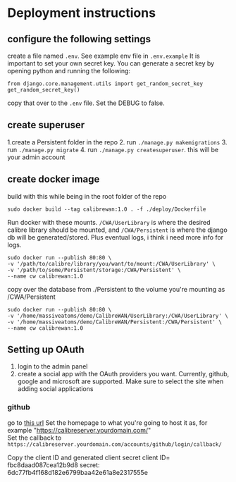 
# Deployment instructions

## configure the following settings
create a file named `.env`. See example env file in `.env.example`
It is important to set your own secret key.
You can generate a secret key by opening python and running the following:  
```
from django.core.management.utils import get_random_secret_key  
get_random_secret_key()
```
copy that over to the `.env` file.
Set the DEBUG to false.

## create superuser
1.create a Persistent folder in the repo
2. run `./manage.py makemigrations`
3. run `./manage.py migrate`
4. run `./manage.py createsuperuser`. this will be your admin account

## create docker image
build with this while being in the root folder of the repo
```
sudo docker build --tag calibrewan:1.0 . -f ./deploy/Dockerfile
```

Run docker with these mounts.
`/CWA/UserLibrary` is where the desired calibre library should be mounted, and `/CWA/Persistent` is where the 
django db will be generated/stored. Plus eventual logs, i think i need more info for logs.
```
sudo docker run --publish 80:80 \
-v '/path/to/calibre/library/you/want/to/mount:/CWA/UserLibrary' \
-v '/path/to/some/Persistent/storage:/CWA/Persistent' \
--name cw calibrewan:1.0
```
copy over the database from ./Persistent to the volume you're mounting as /CWA/Persistent

```
sudo docker run --publish 80:80 \
-v '/home/massiveatoms/demo/CalibreWAN/UserLibrary:/CWA/UserLibrary' \
-v '/home/massiveatoms/demo/CalibreWAN/Persistent:/CWA/Persistent' \
--name cw calibrewan:1.0
```

## Setting up OAuth

1. login to the admin panel
3. create a social app with the OAuth providers you want. Currently, github, google and microsoft are supported. Make sure to select the site when adding social applications


### github
go to [this url](https://github.com/settings/applications/new)
Set the homepage to what you're going to host it as, for example
"https://calibreserver.yourdomain.com/"  
Set the callback to `https://calibreserver.yourdomain.com/accounts/github/login/callback/`

Copy the client ID and generated client secret
client ID= fbc8daad087cea12b9d8
secret: 6dc77fb4f168d182e6799baa42e61a8e2317555e



